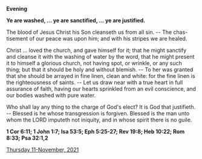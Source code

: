 **Evening**

**Ye are washed, ... ye are sanctified, ... ye are justified.**
 
The blood of Jesus Christ his Son cleanseth us from all sin. -- The chas-tisement of our peace was upon him; and with his stripes we are healed.
 
Christ ... loved the church, and gave himself for it; that he might sanctify and cleanse it with the washing of water by the word, that he might present it to himself a glorious church, not having spot, or wrinkle, or any such thing; but that it should be holy and without blemish. -- To her was granted that she should be arrayed in fine linen, clean and white: for the fine linen is the righteousness of saints. -- Let us draw near with a true heart in full assurance of faith, having our hearts sprinkled from an evil conscience, and our bodies washed with pure water.
 
Who shall lay any thing to the charge of God's elect? It is God that justifieth. -- Blessed is he whose transgression is forgiven. Blessed is the man unto whom the LORD imputeth not iniquity, and in whose spirit there is no guile.  

**1 Cor 6:11; 1 John 1:7; Isa 53:5; Eph 5:25-27; Rev 19:8; Heb 10:22; Rom 8:33; Psa 32:1,2**

[Thursday 11-November, 2021](https://t.me/daily_light)
